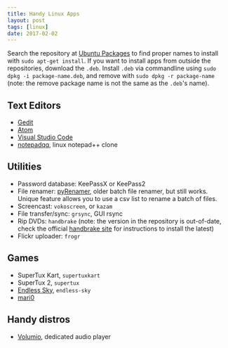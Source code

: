 ```yaml
---
title: Handy Linux Apps
layout: post
tags: [linux]
date: 2017-02-02
---
```


Search the repository at [Ubuntu Packages](http://packages.ubuntu.com/) to find proper names to install with `sudo apt-get install`.
If you want to install apps from outside the repositories, download the `.deb`. 
Install `.deb` via commandline using `sudo dpkg -i package-name.deb`, and remove with `sudo dpkg -r package-name` (note: the remove package name is not the same as the `.deb`'s name).

## Text Editors

- [Gedit](https://evanwill.github.io/_drafts/notes/gedit-editor.html) 
- [Atom](https://atom.io/)
- [Visual Studio Code](https://code.visualstudio.com/)
- [notepadqq](http://notepadqq.altervista.org/wp/), linux notepad++ clone

## Utilities

- Password database: KeePassX or KeePass2
- File renamer: [pyRenamer](https://launchpad.net/pyrenamer), older batch file renamer, but still works. Unique feature allows you to use a csv list to rename a batch of files. 
- Screencast: `vokoscreen`, or `kazam`
- File transfer/sync: `grsync`, GUI rsync 
- Rip DVDs: `handbrake` (note: the version in the repository is out-of-date, check the official [handbrake site](https://handbrake.fr/) for instructions to install the latest)
- Flickr uploader: `frogr`

## Games

- SuperTux Kart, `supertuxkart`
- SuperTux 2, `supertux`
- [Endless Sky](https://endless-sky.github.io/), `endless-sky`
- [mari0](http://stabyourself.net/mari0/#download)

## Handy distros

- [Volumio](https://volumio.org/), dedicated audio player

